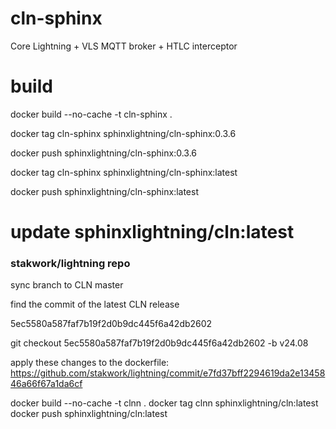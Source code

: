 # cln-sphinx

Core Lightning + VLS MQTT broker + HTLC interceptor

# build

docker build --no-cache -t cln-sphinx .

docker tag cln-sphinx sphinxlightning/cln-sphinx:0.3.6

docker push sphinxlightning/cln-sphinx:0.3.6

docker tag cln-sphinx sphinxlightning/cln-sphinx:latest

docker push sphinxlightning/cln-sphinx:latest

# update sphinxlightning/cln:latest

### stakwork/lightning repo

sync branch to CLN master

find the commit of the latest CLN release

5ec5580a587faf7b19f2d0b9dc445f6a42db2602

git checkout 5ec5580a587faf7b19f2d0b9dc445f6a42db2602 -b v24.08

apply these changes to the dockerfile: https://github.com/stakwork/lightning/commit/e7fd37bff2294619da2e1345846a66f67a1da6cf

docker build --no-cache -t clnn .
docker tag clnn sphinxlightning/cln:latest
docker push sphinxlightning/cln:latest
